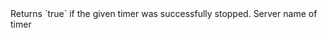 <function name="Stop" parent="systimer" type="libraryfunc">
	<description>
		Returns `true` if the given timer was successfully stopped.
	</description>
	<realm>Server</realm>
	<args>
		<arg name="name" type="string">name of timer</arg>
	</args>
	<rets>
		<ret name="success" type="boolean"></ret>
	</rets>
</function>